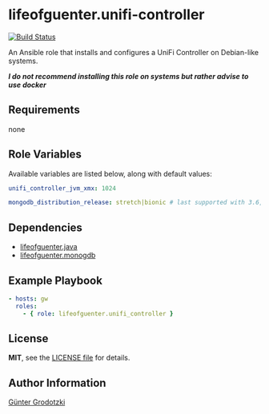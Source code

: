 # lifeofguenter.unifi-controller

[![Build Status](https://travis-ci.com/lifeofguenter/ansible-role-unifi-controller.svg?branch=main)](https://travis-ci.com/lifeofguenter/ansible-role-unifi-controller)

An Ansible role that installs and configures a UniFi Controller on
Debian-like systems.

_**I do not recommend installing this role on systems but rather advise to use docker**_

## Requirements

none

## Role Variables

Available variables are listed below, along with default values:

```yaml
unifi_controller_jvm_xmx: 1024

mongodb_distribution_release: stretch|bionic # last supported with 3.6, can be installed on systems up to bullseye/focal
```

## Dependencies

- [lifeofguenter.java](https://galaxy.ansible.com/lifeofguenter/java)
- [lifeofguenter.monogdb](https://galaxy.ansible.com/lifeofguenter/mongodb)

## Example Playbook

```yaml
- hosts: gw
  roles:
    - { role: lifeofguenter.unifi_controller }
```
## License

**MIT**, see the [LICENSE file](LICENSE) for details.

## Author Information

[Günter Grodotzki](https://www.lifeofguenter.de)

